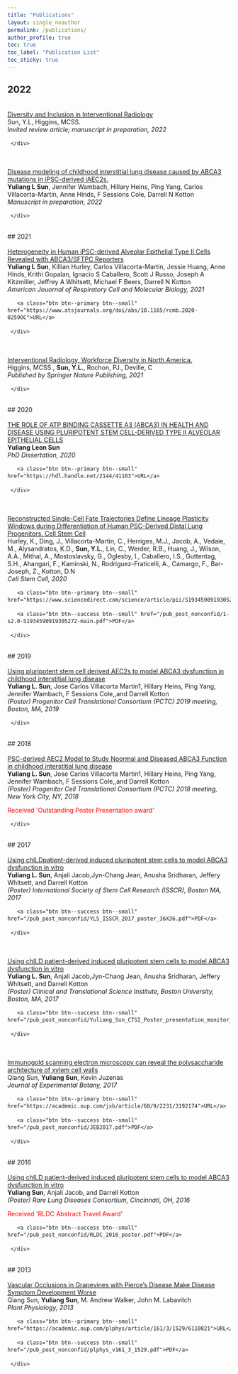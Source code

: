 ```yaml
--- 
title: "Publications" 
layout: single_noauthor 
permalink: /publications/ 
author_profile: true 
toc: true 
toc_label: "Publication List" 
toc_sticky: true 
---
```

## 2022

 <div class="publication">          
   <link rel="stylesheet" href="/assets/css/my.css">         
   <div class="img"><a href=""><img class="img_responsive" src="/images/pub/hold.png"></a></div>         
   <div class="text">         
     <div class="title"><a name="SunNon-Submitted2022" href="">Diversity and Inclusion in Interventional Radiology</a></div>         
     <div class="authors">Sun, Y.L, Higgins, MCSS.         
     </div>         
     <div>         
       <em>Invited review article; manuscript in preparation, 2022</em> 
 <br> 

     </div>         
   </div>         
 </div> 
 <br>

 <div class="publication">          
   <link rel="stylesheet" href="/assets/css/my.css">         
   <div class="img"><a href=""><img class="img_responsive" src="/images/pub/hold.png"></a></div>         
   <div class="text">         
     <div class="title"><a name="SunNon-Submitted" href="">Disease modeling of childhood interstitial lung disease caused by ABCA3 mutations in iPSC-derived iAEC2s.</a></div>         
     <div class="authors"><strong>Yuliang L Sun</strong>, Jennifer Wambach, Hillary Heins, Ping Yang, Carlos Villacorta-Martin, Anne Hinds, F Sessions Cole, Darrell N Kotton         
     </div>         
     <div>         
       <em>Manuscript in preparation, 2022</em> 
 <br> 

     </div>         
   </div>         
 </div> 
 <br>
## 2021

 <div class="publication">          
   <link rel="stylesheet" href="/assets/css/my.css">         
   <div class="img"><a href="https://www.atsjournals.org/doi/abs/10.1165/rcmb.2020-0259OC"><img class="img_responsive" src="/images/pub/hold.png"></a></div>         
   <div class="text">         
     <div class="title"><a name="SunRedJournal" href="https://www.atsjournals.org/doi/abs/10.1165/rcmb.2020-0259OC">Heterogeneity in Human iPSC-derived Alveolar Epithelial Type II Cells Revealed with ABCA3/SFTPC Reporters</a></div>         
     <div class="authors"><strong>Yuliang L Sun</strong>, Killian Hurley, Carlos Villacorta-Martin, Jessie Huang, Anne Hinds, Krithi Gopalan, Ignacio S Caballero, Scott J Russo, Joseph A Kitzmiller, Jeffrey A Whitsett, Michael F Beers, Darrell N Kotton         
     </div>         
     <div>         
       <em>American Jouornal of Respiratory Cell and Molecular Biology, 2021</em> 
 <br> 
 
       <a class="btn btn--primary btn--small" href="https://www.atsjournals.org/doi/abs/10.1165/rcmb.2020-0259OC">URL</a>         
         
     </div>         
   </div>         
 </div> 
 <br>

 <div class="publication">          
   <link rel="stylesheet" href="/assets/css/my.css">         
   <div class="img"><a href=""><img class="img_responsive" src="/images/pub/hold.png"></a></div>         
   <div class="text">         
     <div class="title"><a name="ylsIRdiversity" href="">Interventional Radiology, Workforce Diversity in North America.</a></div>         
     <div class="authors">Higgins, MCSS., <strong>Sun, Y.L.</strong>, Rochon, PJ., Deville, C         
     </div>         
     <div>         
       <em>Published by Springer Nature Publishing, 2021</em> 
 <br> 

     </div>         
   </div>         
 </div> 
 <br>
## 2020

 <div class="publication">          
   <link rel="stylesheet" href="/assets/css/my.css">         
   <div class="img"><a href="https://hdl.handle.net/2144/41103"><img class="img_responsive" src="/images/pub/hold.png"></a></div>         
   <div class="text">         
     <div class="title"><a name="YLSPhDdissertation" href="https://hdl.handle.net/2144/41103">THE ROLE OF ATP BINDING CASSETTE A3 (ABCA3) IN HEALTH AND DISEASE USING PLURIPOTENT STEM CELL-DERIVED TYPE II ALVEOLAR EPITHELIAL CELLS</a></div>         
     <div class="authors"><strong>Yuliang Leon Sun</strong>         
     </div>         
     <div>         
       <em>PhD Dissertation, 2020</em> 
 <br> 
 
       <a class="btn btn--primary btn--small" href="https://hdl.handle.net/2144/41103">URL</a>         
         
     </div>         
   </div>         
 </div> 
 <br>

 <div class="publication">          
   <link rel="stylesheet" href="/assets/css/my.css">         
   <div class="img"><a href="https://www.sciencedirect.com/science/article/pii/S1934590919305272"><img class="img_responsive" src="/images/pub/hold.png"></a></div>         
   <div class="text">         
     <div class="title"><a name="KHCellStemCell" href="https://www.sciencedirect.com/science/article/pii/S1934590919305272">Reconstructed Single-Cell Fate Trajectories Define Lineage Plasticity Windows during Differentiation of Human PSC-Derived Distal Lung Progenitors. Cell Stem Cell</a></div>         
     <div class="authors">Hurley, K., Ding, J., Villacorta-Martin, C., Herriges, M.J., Jacob, A., Vedaie, M., Alysandratos, K.D., <strong>Sun, Y.L.</strong>, Lin, C., Werder, R.B., Huang, J., Wilson, A.A., Mithal, A., Mostoslavsky, G., Oglesby, I., Caballero, I.S., Guttentag, S.H., Ahangari, F., Kaminski, N., Rodriguez-Fraticelli, A., Camargo, F., Bar-Joseph, Z., Kotton, D.N         
     </div>         
     <div>         
       <em>Cell Stem Cell, 2020</em> 
 <br> 
 
       <a class="btn btn--primary btn--small" href="https://www.sciencedirect.com/science/article/pii/S1934590919305272">URL</a>         
          
       <a class="btn btn--success btn--small" href="/pub_post_nonconfid/1-s2.0-S1934590919305272-main.pdf">PDF</a>         
         
     </div>         
   </div>         
 </div> 
 <br>
## 2019

 <div class="publication">          
   <link rel="stylesheet" href="/assets/css/my.css">         
   <div class="img"><a href=""><img class="img_responsive" src="/images/pub/hold.png"></a></div>         
   <div class="text">         
     <div class="title"><a name="PCTC2019" href="">Using pluripotent stem cell derived AEC2s to model ABCA3 dysfunction in childhood interstitial lung disease</a></div>         
     <div class="authors"><strong>Yuliang L. Sun</strong>, Jose Carlos Villacorta Martin1, Hillary Heins, Ping Yang, Jennifer Wambach, F Sessions Cole,,and Darrell Kotton         
     </div>         
     <div>         
       <em>(Poster) Progenitor Cell Translational Consortium (PCTC) 2019 meeting, Boston, MA, 2019</em> 
 <br> 

     </div>         
   </div>         
 </div> 
 <br>
## 2018

 <div class="publication">          
   <link rel="stylesheet" href="/assets/css/my.css">         
   <div class="img"><a href=""><img class="img_responsive" src="/images/pub/hold.png"></a></div>         
   <div class="text">         
     <div class="title"><a name="PCTC2018" href="">PSC-derived AEC2 Model to Study Noormal and Diseased ABCA3 Function in childhood interstitial lung disease</a></div>         
     <div class="authors"><strong>Yuliang L. Sun</strong>, Jose Carlos Villacorta Martin1, Hillary Heins, Ping Yang, Jennifer Wambach, F Sessions Cole,,and Darrell Kotton         
     </div>         
     <div>         
       <em>(Poster) Progenitor Cell Translational Consortium (PCTC) 2018 meeting, New York City, NY, 2018</em> 
 <br> 

 <font color="red">Received 'Outstanding Poster Presentation award' </font> 
 <br> 

     </div>         
   </div>         
 </div> 
 <br>
## 2017

 <div class="publication">          
   <link rel="stylesheet" href="/assets/css/my.css">         
   <div class="img"><a href=""><img class="img_responsive" src="/images/pub/hold.png"></a></div>         
   <div class="text">         
     <div class="title"><a name="ISSCR2017" href="">Using chILDpatient-derived induced pluripotent stem cells to model ABCA3 dysfunction in vitro</a></div>         
     <div class="authors"><strong>Yuliang L. Sun</strong>, Anjali Jacob,Jyn-Chang Jean, Anusha Sridharan, Jeffery Whitsett, and Darrell Kotton         
     </div>         
     <div>         
       <em>(Poster) International Society of Stem Cell Research (ISSCR), Boston MA, 2017</em> 
 <br> 
 
       <a class="btn btn--success btn--small" href="/pub_post_nonconfid/YLS_ISSCR_2017_poster_36X36.pdf">PDF</a>         
         
     </div>         
   </div>         
 </div> 
 <br>

 <div class="publication">          
   <link rel="stylesheet" href="/assets/css/my.css">         
   <div class="img"><a href=""><img class="img_responsive" src="/images/pub/hold.png"></a></div>         
   <div class="text">         
     <div class="title"><a name="CTSI2017" href="">Using chILD patient-derived induced pluripotent stem cells to model ABCA3 dysfunction in vitro</a></div>         
     <div class="authors"><strong>Yuliang L. Sun</strong>, Anjali Jacob,Jyn-Chang Jean, Anusha Sridharan, Jeffery Whitsett, and Darrell Kotton         
     </div>         
     <div>         
       <em>(Poster) Clinical and Translational Science Institute, Boston University, Boston, MA, 2017</em> 
 <br> 
 
       <a class="btn btn--success btn--small" href="/pub_post_nonconfid/Yuliang_Sun_CTSI_Poster_presentation_monitor_37_final.pdf">PDF</a>         
         
     </div>         
   </div>         
 </div> 
 <br>

 <div class="publication">          
   <link rel="stylesheet" href="/assets/css/my.css">         
   <div class="img"><a href="https://academic.oup.com/jxb/article/68/9/2231/3192174"><img class="img_responsive" src="/images/pub/hold.png"></a></div>         
   <div class="text">         
     <div class="title"><a name="SunJEB2017" href="https://academic.oup.com/jxb/article/68/9/2231/3192174">Immunogold scanning electron microscopy can reveal the polysaccharide architecture of xylem cell walls</a></div>         
     <div class="authors">Qiang Sun, <strong>Yuliang Sun</strong>, Kevin Juzenas         
     </div>         
     <div>         
       <em>Journal of Experimental Botany, 2017</em> 
 <br> 
 
       <a class="btn btn--primary btn--small" href="https://academic.oup.com/jxb/article/68/9/2231/3192174">URL</a>         
          
       <a class="btn btn--success btn--small" href="/pub_post_nonconfid/JEB2017.pdf">PDF</a>         
         
     </div>         
   </div>         
 </div> 
 <br>
## 2016

 <div class="publication">          
   <link rel="stylesheet" href="/assets/css/my.css">         
   <div class="img"><a href=""><img class="img_responsive" src="/images/pub/hold.png"></a></div>         
   <div class="text">         
     <div class="title"><a name="RLDC2016" href="">Using chILD patient-derived induced pluripotent stem cells to model ABCA3 dysfunction in vitro</a></div>         
     <div class="authors"><strong>Yuliang Sun</strong>, Anjali Jacob, and Darrell Kotton         
     </div>         
     <div>         
       <em>(Poster) Rare Lung Diseases Consortium, Cincinnati, OH, 2016</em> 
 <br> 

 <font color="red">Received 'RLDC Abstract Travel Award' </font> 
 <br> 
 
       <a class="btn btn--success btn--small" href="/pub_post_nonconfid/RLDC_2016_poster.pdf">PDF</a>         
         
     </div>         
   </div>         
 </div> 
 <br>
## 2013

 <div class="publication">          
   <link rel="stylesheet" href="/assets/css/my.css">         
   <div class="img"><a href="https://academic.oup.com/plphys/article/161/3/1529/6110821"><img class="img_responsive" src="/images/pub/hold.png"></a></div>         
   <div class="text">         
     <div class="title"><a name="SunPP2013" href="https://academic.oup.com/plphys/article/161/3/1529/6110821">Vascular Occlusions in Grapevines with Pierce’s Disease Make Disease Symptom Development Worse</a></div>         
     <div class="authors">Qiang Sun, <strong>Yuliang Sun</strong>, M. Andrew Walker, John M. Labavitch         
     </div>         
     <div>         
       <em>Plant Physiology, 2013</em> 
 <br> 
 
       <a class="btn btn--primary btn--small" href="https://academic.oup.com/plphys/article/161/3/1529/6110821">URL</a>         
          
       <a class="btn btn--success btn--small" href="/pub_post_nonconfid/plphys_v161_3_1529.pdf">PDF</a>         
         
     </div>         
   </div>         
 </div> 
 <br>
